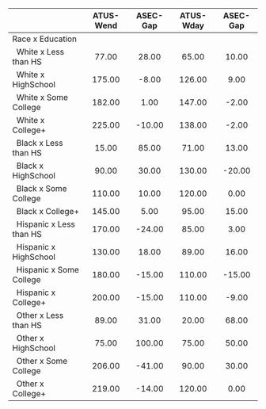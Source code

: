 
|                      |    ATUS-Wend |     ASEC-Gap |    ATUS-Wday |     ASEC-Gap |
| -------------------- | :----------: | :----------: | :----------: | :----------: |
| Race x Education     |              |              |              |              |
| &nbsp;&nbsp;White x Less than HS |        77.00 |        28.00 |        65.00 |        10.00 |
| &nbsp;&nbsp;White x HighSchool |       175.00 |        -8.00 |       126.00 |         9.00 |
| &nbsp;&nbsp;White x Some College |       182.00 |         1.00 |       147.00 |        -2.00 |
| &nbsp;&nbsp;White x College+ |       225.00 |       -10.00 |       138.00 |        -2.00 |
| &nbsp;&nbsp;Black x Less than HS |        15.00 |        85.00 |        71.00 |        13.00 |
| &nbsp;&nbsp;Black x HighSchool |        90.00 |        30.00 |       130.00 |       -20.00 |
| &nbsp;&nbsp;Black x Some College |       110.00 |        10.00 |       120.00 |         0.00 |
| &nbsp;&nbsp;Black x College+ |       145.00 |         5.00 |        95.00 |        15.00 |
| &nbsp;&nbsp;Hispanic x Less than HS |       170.00 |       -24.00 |        85.00 |         3.00 |
| &nbsp;&nbsp;Hispanic x HighSchool |       130.00 |        18.00 |        89.00 |        16.00 |
| &nbsp;&nbsp;Hispanic x Some College |       180.00 |       -15.00 |       110.00 |       -15.00 |
| &nbsp;&nbsp;Hispanic x College+ |       200.00 |       -15.00 |       110.00 |        -9.00 |
| &nbsp;&nbsp;Other x Less than HS |        89.00 |        31.00 |        20.00 |        68.00 |
| &nbsp;&nbsp;Other x HighSchool |        75.00 |       100.00 |        75.00 |        50.00 |
| &nbsp;&nbsp;Other x Some College |       206.00 |       -41.00 |        90.00 |        30.00 |
| &nbsp;&nbsp;Other x College+ |       219.00 |       -14.00 |       120.00 |         0.00 |

